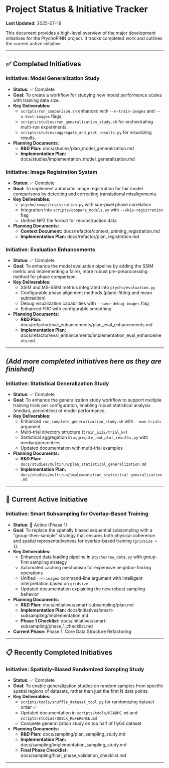 # Project Status & Initiative Tracker

**Last Updated:** 2025-07-19

This document provides a high-level overview of the major development initiatives for the PtychoPINN project. It tracks completed work and outlines the current active initiative.

---

## ✅ **Completed Initiatives**

### **Initiative: Model Generalization Study**
*   **Status:** ✅ Complete
*   **Goal:** To create a workflow for studying how model performance scales with training data size.
*   **Key Deliverables:**
    *   `scripts/run_comparison.sh` enhanced with `--n-train-images` and `--n-test-images` flags.
    *   `scripts/studies/run_generalization_study.sh` for orchestrating multi-run experiments.
    *   `scripts/studies/aggregate_and_plot_results.py` for visualizing results.
*   **Planning Documents:**
    *   **R&D Plan:** <doc-ref type="plan">docs/studies/plan_model_generalization.md</doc-ref>
    *   **Implementation Plan:** <doc-ref type="plan">docs/studies/implementation_model_generalization.md</doc-ref>

### **Initiative: Image Registration System**
*   **Status:** ✅ Complete
*   **Goal:** To implement automatic image registration for fair model comparisons by detecting and correcting translational misalignments.
*   **Key Deliverables:**
    *   `ptycho/image/registration.py` with sub-pixel phase correlation
    *   Integration into `scripts/compare_models.py` with `--skip-registration` flag
    *   Unified NPZ file format for reconstruction data
*   **Planning Documents:**
    *   **Context Document:** <doc-ref type="plan">docs/refactor/context_priming_registration.md</doc-ref>
    *   **Implementation Plan:** <doc-ref type="plan">docs/refactor/plan_registration.md</doc-ref>

### **Initiative: Evaluation Enhancements**
*   **Status:** ✅ Complete
*   **Goal:** To enhance the model evaluation pipeline by adding the SSIM metric and implementing a fairer, more robust pre-preprocessing method for phase comparison.
*   **Key Deliverables:**
    *   SSIM and MS-SSIM metrics integrated into `ptycho/evaluation.py`
    *   Configurable phase alignment methods (plane-fitting and mean subtraction)
    *   Debug visualization capabilities with `--save-debug-images` flag
    *   Enhanced FRC with configurable smoothing
*   **Planning Documents:**
    *   **R&D Plan:** <doc-ref type="plan">docs/refactor/eval_enhancements/plan_eval_enhancements.md</doc-ref>
    *   **Implementation Plan:** <doc-ref type="plan">docs/refactor/eval_enhancements/implementation_eval_enhancements.md</doc-ref>

---
*(Add more completed initiatives here as they are finished)*
---

### **Initiative: Statistical Generalization Study**
*   **Status:** ✅ Complete
*   **Goal:** To enhance the generalization study workflow to support multiple training trials per configuration, enabling robust statistical analysis (median, percentiles) of model performance.
*   **Key Deliverables:**
    *   Enhanced `run_complete_generalization_study.sh` with `--num-trials` argument
    *   Multi-trial directory structure (`train_SIZE/trial_N/`)
    *   Statistical aggregation in `aggregate_and_plot_results.py` with median/percentiles
    *   Updated documentation with multi-trial examples
*   **Planning Documents:**
    *   **R&D Plan:** `docs/studies/multirun/plan_statistical_generalization.md`
    *   **Implementation Plan:** `docs/studies/multirun/implementation_statistical_generalization.md`

---

## 🚀 **Current Active Initiative**

### **Initiative: Smart Subsampling for Overlap-Based Training**
*   **Status:** 🚀 Active (Phase 1)
*   **Goal:** To replace the spatially biased sequential subsampling with a "group-then-sample" strategy that ensures both physical coherence and spatial representativeness for overlap-based training (`gridsize > 1`).
*   **Key Deliverables:**
    *   Enhanced data loading pipeline in `ptycho/raw_data.py` with group-first sampling strategy
    *   Automated caching mechanism for expensive neighbor-finding operations
    *   Unified `--n-images` command-line argument with intelligent interpretation based on `gridsize`
    *   Updated documentation explaining the new robust sampling behavior
*   **Planning Documents:**
    *   **R&D Plan:** <doc-ref type="plan">docs/initiatives/smart-subsampling/plan.md</doc-ref>
    *   **Implementation Plan:** <doc-ref type="plan">docs/initiatives/smart-subsampling/implementation.md</doc-ref>
    *   **Phase 1 Checklist:** <doc-ref type="checklist">docs/initiatives/smart-subsampling/phase_1_checklist.md</doc-ref>
*   **Current Phase:** Phase 1: Core Data Structure Refactoring

---

## 📋 **Recently Completed Initiatives**

### **Initiative: Spatially-Biased Randomized Sampling Study**
*   **Status:** ✅ Complete
*   **Goal:** To enable generalization studies on random samples from specific spatial regions of datasets, rather than just the first N data points.
*   **Key Deliverables:**
    *   `scripts/tools/shuffle_dataset_tool.py` for randomizing dataset order ✅
    *   Updated documentation in `scripts/tools/README.md` and `scripts/studies/QUICK_REFERENCE.md`
    *   Complete generalization study on top half of fly64 dataset
*   **Planning Documents:**
    *   **R&D Plan:** <doc-ref type="plan">docs/sampling/plan_sampling_study.md</doc-ref>
    *   **Implementation Plan:** <doc-ref type="plan">docs/sampling/implementation_sampling_study.md</doc-ref>
    *   **Final Phase Checklist:** <doc-ref type="checklist">docs/sampling/final_phase_validation_checklist.md</doc-ref>

---